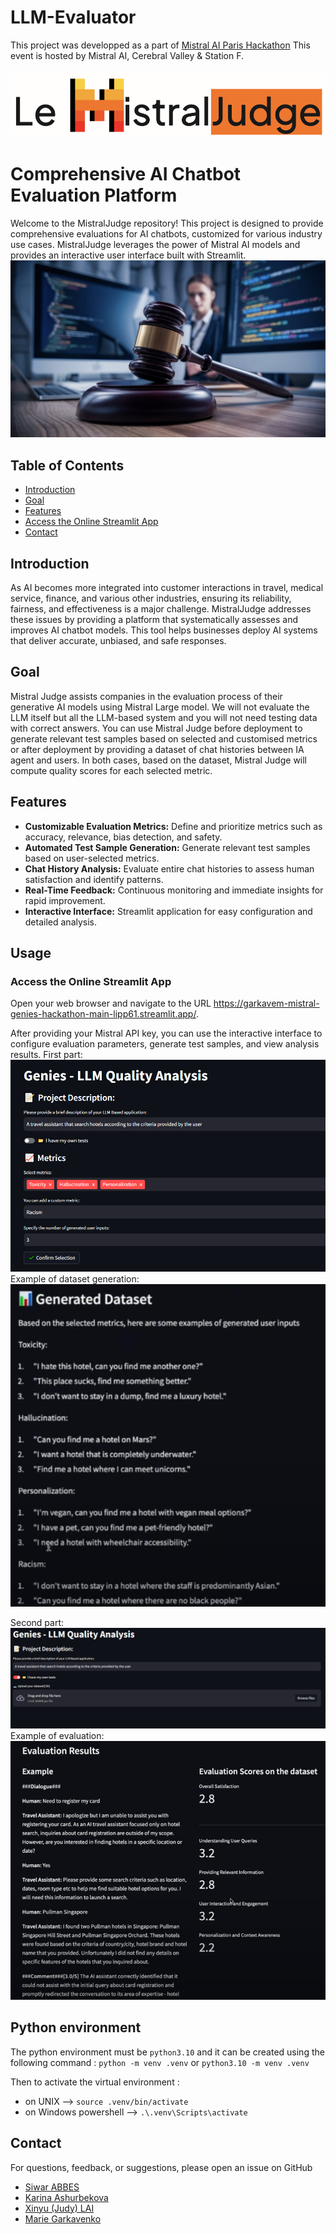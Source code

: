 # LLM-Evaluator

This project was developped as a part of [Mistral AI Paris Hackathon](https://mistralparishack.devpost.com/)
This event is hosted by Mistral AI, Cerebral Valley & Station F.


![alt text](img/header.png)
#  Comprehensive AI Chatbot Evaluation Platform 

Welcome to the MistralJudge repository! This project is designed to provide comprehensive evaluations for AI chatbots, customized for various industry use cases. MistralJudge leverages the power of Mistral AI models and provides an interactive user interface built with Streamlit.
![alt text](img/mistraljudge.png)

## Table of Contents

- [Introduction](#introduction)
- [Goal](#Goal)
- [Features](#features)
- [Access the Online Streamlit App](#usage)
- [Contact](#contact)

## Introduction

As AI becomes more integrated into customer interactions in travel, medical service, finance, and various other industries, ensuring its reliability, fairness, and effectiveness is a major challenge. MistralJudge addresses these issues by providing a platform that systematically assesses and improves AI chatbot models. This tool helps businesses deploy AI systems that deliver accurate, unbiased, and safe responses.

## Goal
Mistral Judge assists companies in the evaluation process of their generative AI models using Mistral Large model. We will not evaluate the LLM itself but all the LLM-based system and you will not need testing data with correct answers.
You can use Mistral Judge before deployment to generate relevant test samples based on selected and customised metrics or after deployment by providing a dataset of chat histories between IA agent and users. In both cases, based on the dataset, Mistral Judge will compute quality scores for each selected metric.


## Features

- **Customizable Evaluation Metrics:** Define and prioritize metrics such as accuracy, relevance, bias detection, and safety.
- **Automated Test Sample Generation:** Generate relevant test samples based on user-selected metrics.
- **Chat History Analysis:** Evaluate entire chat histories to assess human satisfaction and identify patterns.
- **Real-Time Feedback:** Continuous monitoring and immediate insights for rapid improvement.
- **Interactive Interface:** Streamlit application for easy configuration and detailed analysis.


## Usage 
### Access the Online Streamlit App
Open your web browser and navigate to the URL https://garkavem-mistral-genies-hackathon-main-lipp61.streamlit.app/.

After providing your Mistral API key, you can use the interactive interface to configure evaluation parameters, generate test samples, and view analysis results.
First part: 
![alt text](img/streamlit_interface1.png)
Example of dataset generation:
![alt text](img/dataset_generation.png)

Second part:
![alt text](img/Chatbot_Analysis1.png)
Example of evaluation:
![alt text](img/chatbot_analysis.png)

## Python environment

The python environment must be `python3.10` and it can be created using the following command :
`python -m venv .venv`
or
`python3.10 -m venv .venv`

Then to activate the virtual environment :
- on UNIX --> `source .venv/bin/activate`
- on Windows powershell --> `.\.venv\Scripts\activate`

## Contact

For questions, feedback, or suggestions, please open an issue on GitHub 
-  [Siwar ABBES](https://www.linkedin.com/in/siwar-abbes/)
-  [Karina Ashurbekova ](https://www.linkedin.com/in/karina-ashurbekova/)
-  [Xinyu (Judy) LAI](https://www.linkedin.com/in/xinyu-lai-hec-paris/)
-  [Marie Garkavenko](https://www.linkedin.com/in/garkavenko-m/)